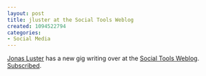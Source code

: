 ```yaml
--- 
layout: post
title: jluster at the Social Tools Weblog
created: 1094522794
categories: 
- Social Media
---
```

<a href="http://www.jluster.org">Jonas Luster</a> has a new gig writing over at the <a href="http://www.socialtools-weblog.com/">Social Tools Weblog</a>. <a href="http://www.bmannconsulting.com/aggregator/sources/154">Subscribed</a>.
